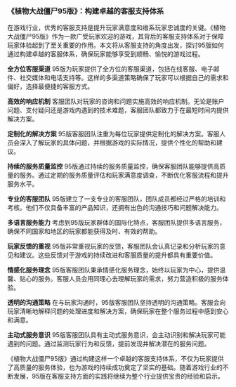 ### 《植物大战僵尸95版》：构建卓越的客服支持体系

在游戏行业，优秀的客服支持是提升玩家满意度和维系玩家忠诚度的关键。《植物大战僵尸95版》作为一款广受玩家欢迎的游戏，其背后的客服支持体系对于保障玩家体验起到了至关重要的作用。本文将从客服支持的角度出发，探讨95版如何通过构建卓越的客服体系，确保玩家能够享受到顺畅、愉悦的游戏过程。

**全方位客服渠道**
95版为玩家提供了全方位的客服渠道，包括在线客服、电子邮件、社交媒体和电话支持等。这样的多渠道策略确保了玩家可以根据自己的需求和偏好，选择最便捷的客服方式。

**高效的响应机制**
客服团队对玩家的咨询和问题实施高效的响应机制。无论是账户问题、支付疑问还是游戏内遇到的技术难题，客服团队都致力于在最短时间内提供解决方案。

**定制化的解决方案**
95版客服团队注重为每位玩家提供定制化的解决方案。客服人员会深入了解玩家的具体问题，并根据游戏的实际情况，提供个性化的帮助和建议。

**持续的服务质量监控**
95版通过持续的服务质量监控，确保客服团队能够提供高质量的服务。通过定期的服务质量评估和玩家满意度调查，不断优化客服流程和提升服务水平。

**专业的客服团队**
95版建立了一支专业的客服团队，团队成员都经过严格的培训和考核。他们不仅具备丰富的产品知识，还拥有出色的沟通技巧和问题解决能力。

**多语言服务能力**
考虑到95版玩家群体的国际化特点，客服团队提供多语言服务，确保不同国家和地区的玩家都能获得及时、有效的帮助。

**玩家反馈的重视**
95版非常重视玩家的反馈，客服团队会认真记录和分析玩家的意见和建议。这些反馈对于游戏的持续改进和客服质量的提升都具有重要价值。

**情感化服务理念**
95版客服团队秉承情感化服务理念，始终以玩家为中心，提供温馨、贴心的服务。客服人员会用同理心去理解玩家的需求，努力营造积极的服务体验。

**透明的沟通策略**
在与玩家沟通时，95版客服团队坚持透明的沟通策略。客服会向玩家清晰地解释问题的处理进度和解决方案，确保玩家在整个服务过程中感到安心和满意。

**主动式服务意识**
95版客服团队具有主动式服务意识，会主动识别和解决玩家可能遇到的问题。通过监测玩家行为和反馈，提前发现并解决潜在的服务问题。

《植物大战僵尸95版》通过构建这样一个卓越的客服支持体系，不仅为玩家提供了高质量的服务体验，也为游戏的持续成功奠定了坚实的基础。随着游戏行业的不断发展，95版在客服支持方面的实践将继续为整个行业提供宝贵的经验和启示。